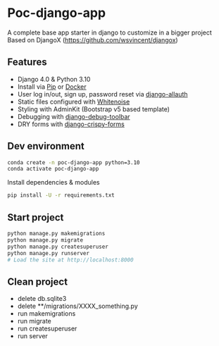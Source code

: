# Poc-django-app

A complete base app starter in django to customize in a bigger project
Based on DjangoX (https://github.com/wsvincent/djangox)

## Features

- Django 4.0 & Python 3.10
- Install via [Pip](https://pypi.org/project/pip/) or [Docker](https://www.docker.com/)
- User log in/out, sign up, password reset via [django-allauth](https://github.com/pennersr/django-allauth)
- Static files configured with [Whitenoise](http://whitenoise.evans.io/en/stable/index.html)
- Styling with AdminKit (Bootstrap v5 based template) 
- Debugging with [django-debug-toolbar](https://github.com/jazzband/django-debug-toolbar)
- DRY forms with [django-crispy-forms](https://github.com/django-crispy-forms/django-crispy-forms)

## Dev environment

```bash
conda create -n poc-django-app python=3.10
conda activate poc-django-app
```

Install dependencies & modules
```bash
pip install -U -r requirements.txt
```

## Start project

```bash
python manage.py makemigrations
python manage.py migrate
python manage.py createsuperuser
python manage.py runserver
# Load the site at http://localhost:8000
```

## Clean project

- delete db.sqlite3
- delete **/migrations/XXXX_something.py
- run makemigrations
- run migrate
- run createsuperuser
- run server
